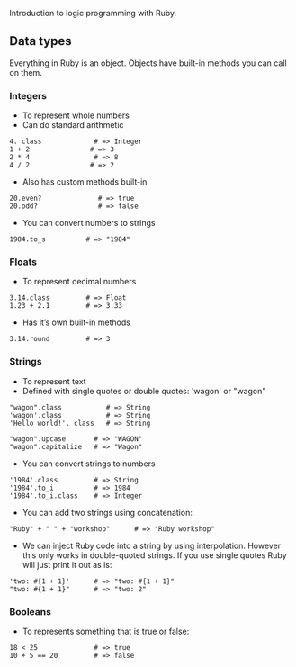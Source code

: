 
Introduction to logic programming with Ruby.

## Data types
Everything in Ruby is an object. Objects have built-in methods you can call on them.

### Integers
* To represent whole numbers
* Can do standard arithmetic

```
4. class             # => Integer 
1 + 2               # => 3
2 * 4                # => 8
4 / 2               # => 2
```

* Also has custom methods built-in
```
20.even?              # => true
20.odd?               # => false
```

* You can convert numbers to strings
```
1984.to_s          # => "1984"
```
### Floats

* To represent decimal numbers
```
3.14.class         # => Float
1.23 + 2.1         # => 3.33
```

* Has it’s own built-in methods
```
3.14.round         # => 3
```

### Strings
* To represent text
* Defined with single quotes or double quotes: 'wagon' or "wagon"

```
"wagon".class           # => String
'wagon'.class           # => String
'Hello world!'. class   # => String

"wagon".upcase       # => "WAGON"
"wagon".capitalize   # => "Wagon"
```

* You can convert strings to numbers
```
'1984'.class         # => String
'1984'.to_i          # => 1984
'1984'.to_i.class    # => Integer
```
* You can add two strings using concatenation:
```
"Ruby" + " " + "workshop"      # => "Ruby workshop"
```

* We can inject Ruby code into a string by using interpolation. However this only works in double-quoted strings. If you use single quotes Ruby will just print it out as is:
```
'two: #{1 + 1}'      # => "two: #{1 + 1}"
"two: #{1 + 1}"      # => "two: 2"
```

### Booleans

* To represents something that is true or false:
```
18 < 25              # => true
10 + 5 == 20         # => false
```
